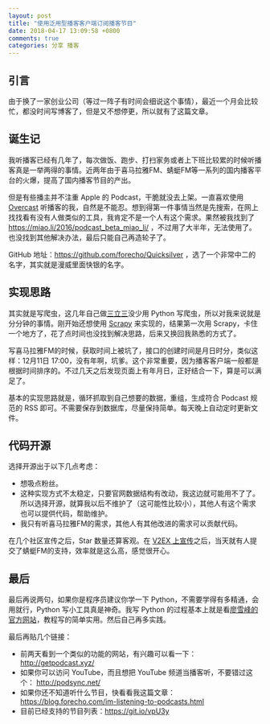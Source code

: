 ```yaml
---
layout: post
title: "使用泛用型播客客户端订阅播客节目"
date: 2018-04-17 13:09:58 +0800
comments: true
categories: 分享 播客
---
```


## 引言

由于换了一家创业公司（等过一阵子有时间会细说这个事情），最近一个月会比较忙，都没时间写博客了，但是又不想停更，所以就有了这篇文章。

## 诞生记

我听播客已经有几年了，每次做饭、跑步、打扫家务或者上下班比较累的时候听播客真是一举两得的事情。近两年由于喜马拉雅FM、蜻蜓FM等一系列的国内播客平台的火爆，提高了国内播客节目的产出。

<!--more-->

但是有些播主并不注重 Apple 的 Podcast，干脆就没去上架。一直喜欢使用 [Overcast](https://3li3.com/app/view?id=8052) 听播客的我，自然是不能忍。想到得第一件事情当然是先搜索，在网上找找看有没有人做类似的工具，我肯定不是一个人有这个需求。果然被我找到了 <https://miao.li/2016/podcast_beta_miao_li/> ，不过用了大半年，无法使用了。也没找到其他解决办法，最后只能自己再造轮子了。

GitHub 地址：<https://github.com/forecho/Quicksilver> ，选了一个非常中二的名字，其实就是漫威里面快银的名字。

## 实现思路

其实就是写爬虫，这几年自己做[三立三](https://3li3.com/)没少用 Python 写爬虫，所以对我来说就是分分钟的事情。刚开始还想使用 [Scrapy](https://scrapy.org/) 来实现的，结果第一次用 Scrapy，卡住一个地方了，花了点时间也没找到解决思路，后来又换回我熟悉的方式了。

写喜马拉雅FM的时候，获取时间上被坑了，接口的创建时间是月日时分，类似这样：12月11日 17:00，没有年啊，坑爹。这个非常重要，因为播客客户端一般都是根据时间排序的。不过几天之后发现页面上有年月日，正好结合一下，算是可以满足了。

基本的实现思路就是，循环抓取到自己想要的数据，重组，生成符合 Podcast 规范的 RSS 即可。不需要保存到数据库，尽量保持简单。每天晚上自动定时更新文件。

## 代码开源

选择开源出于以下几点考虑：

- 想吸点粉丝。
- 这种实现方式不太稳定，只要官网数据结构有改动，我这边就可能用不了了。所以选择开源，就算我以后不维护了（这可能性比较小），其他人有这个需求也可以提供代码，帮助维护。
- 我只有听喜马拉雅FM的需求，其他人有其他改进的需求可以贡献代码。

在几个社区宣传之后，Star 数量还算客观。在 [V2EX 上宣传](https://www.v2ex.com/t/433381#reply7)之后，当天就有人提交了蜻蜓FM的支持，效率就是这么高，感觉很开心。

## 最后

最后再说两句，如果你是程序员建议你学一下 Python，不需要学得有多精通，会用就行，Python 写小工具真是神奇。我写 Python 的过程基本上就是看[廖雪峰的官方网站](https://www.liaoxuefeng.com/)，教程写的简单实用。然后自己再多实践。

最后再贴几个链接：

- 前两天看到一个类似的功能的网站，有兴趣可以看一下：<http://getpodcast.xyz/>
- 如果你可以访问 YouTube，而且想把 YouTube 频道当播客听，不要错过这个： <http://podsync.net/>
- 如果你还不知道听什么节目，快看看我这篇文章：<https://blog.forecho.com/im-listening-to-podcasts.html>
- 目前已经支持的节目列表：<https://git.io/vpU3y>